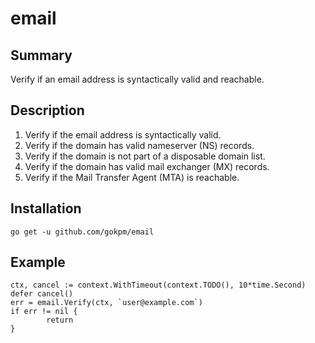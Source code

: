 # email

## Summary

Verify if an email address is syntactically valid and reachable.

## Description

1. Verify if the email address is syntactically valid.
2. Verify if the domain has valid nameserver (NS) records.
3. Verify if the domain is not part of a disposable domain list.
4. Verify if the domain has valid mail exchanger (MX) records.
5. Verify if the Mail Transfer Agent (MTA) is reachable.

## Installation

```
go get -u github.com/gokpm/email
```

## Example

```
ctx, cancel := context.WithTimeout(context.TODO(), 10*time.Second)
defer cancel()
err = email.Verify(ctx, `user@example.com`)
if err != nil {
        return
}
```
